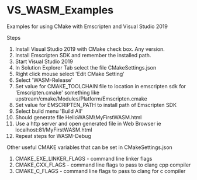 # VS_WASM_Examples
 Examples for using CMake with Emscripten and Visual Studio 2019
 
 Steps
 1.  Install Visual Studio 2019 with CMake check box.  Any version.
 2.  Install Emscripten SDK and remember the installed path.
 3.  Start Visual Studio 2019
 4.  In Solution Explorer Tab select the file CMakeSettings.json
 5.  Right click mouse select 'Edit CMake Setting'
 6.  Select 'WASM-Release'  
 7.  Set value for CMAKE_TOOLCHAIN file to location in emscripten sdk for 'Emscripten.cmake' something like upstream/cmake/Modules/Platform/Emscripten.cmake
 8.  Set value for EMSCRIPTEN_PATH to install path of Emscripten SDK
 9.  Select build menu 'Build All'
 10.  Should generate file HelloWASM\MyFirstWASM.html
 11.  Use a http server and open generated file in Web Browser ie localhost:81/MyFirstWASM.html
 12.  Repeat steps for WASM-Debug
 
Other useful CMAKE variables that can be set in CMakeSettings.json
 1.  CMAKE_EXE_LINKER_FLAGS - command line linker flags
 2.  CMAKE_CXX_FLAGS  - command line flags to pass to clang cpp compiler
 3.  CMAKE_C_FLAGS - command line flags to pass to clang for c compiler
